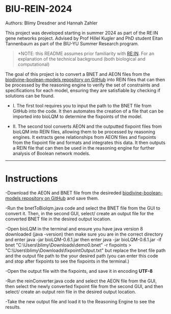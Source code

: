 # BIU-REIN-2024
Authors: Blimy Dresdner and Hannah Zahler

This project was developed starting in summer 2024 as part of the RE:IN gene networks project. Advised by Prof Hillel Kugler and PhD student Eitan Tannenbaum as part of the BIU-YU Summer Research program.

> *NOTE: this README assumes prior familiarity with [RE:IN](https://www.nature.com/articles/npjsba201610). For an explanation of the technical background (both biological and computational)

The goal of this project is to convert a BNET and AEON files from the [biodivine-boolean-models repository on GitHub](https://github.com/sybila/biodivine-boolean-models) into REIN files that can then be processed by the reasoning engine to verify the set of constraints and specifications for each model, ensuring they are satisfiable by checking if solutions can be found.

- I. The first tool requires you to input the path to the BNET file from GitHub into the code. It then automates the creation of a file that can be imported into bioLQM to determine the fixpoints of the model.

- II. The second tool converts AEON and the outputted fixpoint files from bioLQM into REIN files, allowing them to be processed by reasoning engines. It extracts gene relationships from AEON files and fixpoints from the fixpoint file and formats and integrates this data. It then outputs a REIN file that can then be used in the reasoning engine for further analysis of Boolean network models.



-------
# Instructions
-Download the AEON and BNET file from the desireded [biodivine-boolean-models repository on GitHub](https://github.com/sybila/biodivine-boolean-models) and save them.

-Run the bnetToBiolqm.java code and select the BNET file from the GUI to convert it. Then, in the second GUI, select/ create an output file for the converted BNET file in the desired output location. 

-Open bioLQM in the terminal and ensure you have java version 8 downloaded (java -version) then make sure you are in the correct directory and enter java -jar bioLQM-0.6.1.jar then enter java -jar bioLQM-0.6.1.jar -if bnet "C:\Users\blimy\Downloads\demo0.bnet" -r fixpoints > "C:\Users\blimy\Downloads\fixpointOutput.txt" but replace the bnet file path and the output file path to the your desired path (you can enter this code and stop after fixpoints to see the fixpoints in the terminal.) 

-Open the output file with the fixpoints, and save it in encoding **UTF-8**

-Run the reinConverter.java code and select the AEON file from the GUI, then select the newly converted fixpoint file from the second GUI, and then select/ create an output rein file in the desired output location.

-Take the new output file and load it to the Reasoning Engine to see the results.
